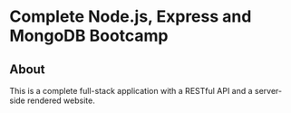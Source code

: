 # Complete Node.js, Express and MongoDB Bootcamp

## About

This is a complete full-stack application with a RESTful API and a server-side rendered website.